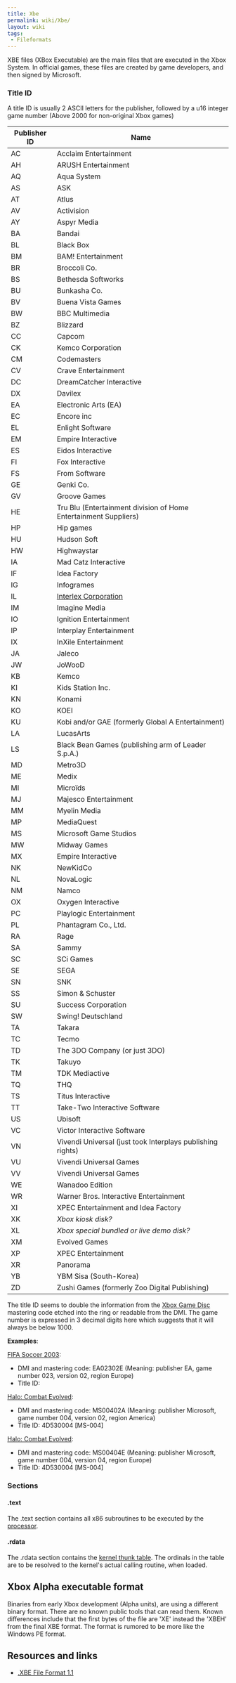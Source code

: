 ```yaml
---
title: Xbe
permalink: wiki/Xbe/
layout: wiki
tags:
 - Fileformats
---
```


XBE files (XBox Executable) are the main files that are executed in the
Xbox System. In official games, these files are created by game
developers, and then signed by Microsoft.

### Title ID

A title ID is usually 2 ASCII letters for the publisher, followed by a
u16 integer game number (Above 2000 for non-original Xbox games)

| Publisher ID | Name                                                             |
|--------------|------------------------------------------------------------------|
| AC           | Acclaim Entertainment                                            |
| AH           | ARUSH Entertainment                                              |
| AQ           | Aqua System                                                      |
| AS           | ASK                                                              |
| AT           | Atlus                                                            |
| AV           | Activision                                                       |
| AY           | Aspyr Media                                                      |
| BA           | Bandai                                                           |
| BL           | Black Box                                                        |
| BM           | BAM! Entertainment                                               |
| BR           | Broccoli Co.                                                     |
| BS           | Bethesda Softworks                                               |
| BU           | Bunkasha Co.                                                     |
| BV           | Buena Vista Games                                                |
| BW           | BBC Multimedia                                                   |
| BZ           | Blizzard                                                         |
| CC           | Capcom                                                           |
| CK           | Kemco Corporation                                                |
| CM           | Codemasters                                                      |
| CV           | Crave Entertainment                                              |
| DC           | DreamCatcher Interactive                                         |
| DX           | Davilex                                                          |
| EA           | Electronic Arts (EA)                                             |
| EC           | Encore inc                                                       |
| EL           | Enlight Software                                                 |
| EM           | Empire Interactive                                               |
| ES           | Eidos Interactive                                                |
| FI           | Fox Interactive                                                  |
| FS           | From Software                                                    |
| GE           | Genki Co.                                                        |
| GV           | Groove Games                                                     |
| HE           | Tru Blu (Entertainment division of Home Entertainment Suppliers) |
| HP           | Hip games                                                        |
| HU           | Hudson Soft                                                      |
| HW           | Highwaystar                                                      |
| IA           | Mad Catz Interactive                                             |
| IF           | Idea Factory                                                     |
| IG           | Infogrames                                                       |
| IL           | [Interlex Corporation](/wiki/Interlex_Corporation "wikilink")          |
| IM           | Imagine Media                                                    |
| IO           | Ignition Entertainment                                           |
| IP           | Interplay Entertainment                                          |
| IX           | InXile Entertainment                                             |
| JA           | Jaleco                                                           |
| JW           | JoWooD                                                           |
| KB           | Kemco                                                            |
| KI           | Kids Station Inc.                                                |
| KN           | Konami                                                           |
| KO           | KOEI                                                             |
| KU           | Kobi and/or GAE (formerly Global A Entertainment)                |
| LA           | LucasArts                                                        |
| LS           | Black Bean Games (publishing arm of Leader S.p.A.)               |
| MD           | Metro3D                                                          |
| ME           | Medix                                                            |
| MI           | Microïds                                                         |
| MJ           | Majesco Entertainment                                            |
| MM           | Myelin Media                                                     |
| MP           | MediaQuest                                                       |
| MS           | Microsoft Game Studios                                           |
| MW           | Midway Games                                                     |
| MX           | Empire Interactive                                               |
| NK           | NewKidCo                                                         |
| NL           | NovaLogic                                                        |
| NM           | Namco                                                            |
| OX           | Oxygen Interactive                                               |
| PC           | Playlogic Entertainment                                          |
| PL           | Phantagram Co., Ltd.                                             |
| RA           | Rage                                                             |
| SA           | Sammy                                                            |
| SC           | SCi Games                                                        |
| SE           | SEGA                                                             |
| SN           | SNK                                                              |
| SS           | Simon & Schuster                                                 |
| SU           | Success Corporation                                              |
| SW           | Swing! Deutschland                                               |
| TA           | Takara                                                           |
| TC           | Tecmo                                                            |
| TD           | The 3DO Company (or just 3DO)                                    |
| TK           | Takuyo                                                           |
| TM           | TDK Mediactive                                                   |
| TQ           | THQ                                                              |
| TS           | Titus Interactive                                                |
| TT           | Take-Two Interactive Software                                    |
| US           | Ubisoft                                                          |
| VC           | Victor Interactive Software                                      |
| VN           | Vivendi Universal (just took Interplays publishing rights)       |
| VU           | Vivendi Universal Games                                          |
| VV           | Vivendi Universal Games                                          |
| WE           | Wanadoo Edition                                                  |
| WR           | Warner Bros. Interactive Entertainment                           |
| XI           | XPEC Entertainment and Idea Factory                              |
| XK           | *Xbox kiosk disk?*                                               |
| XL           | *Xbox special bundled or live demo disk?*                        |
| XM           | Evolved Games                                                    |
| XP           | XPEC Entertainment                                               |
| XR           | Panorama                                                         |
| YB           | YBM Sisa (South-Korea)                                           |
| ZD           | Zushi Games (formerly Zoo Digital Publishing)                    |

The title ID seems to double the information from the [Xbox Game
Disc](/wiki/Xbox_Game_Disc "wikilink") mastering code etched into the ring or
readable from the DMI. The game number is expressed in 3 decimal digits
here which suggests that it will always be below 1000.

**Examples**:

[FIFA Soccer 2003](/wiki/FIFA_Soccer_2003 "wikilink"):

-   DMI and mastering code: EA02302E (Meaning: publisher EA, game number
    023, version 02, region Europe)
-   Title ID:

[Halo: Combat Evolved](/wiki/Halo:_Combat_Evolved "wikilink"):

-   DMI and mastering code: MS00402A (Meaning: publisher Microsoft, game
    number 004, version 02, region America)
-   Title ID: 4D530004 \[MS-004\]

[Halo: Combat Evolved](/wiki/Halo:_Combat_Evolved "wikilink"):

-   DMI and mastering code: MS00404E (Meaning: publisher Microsoft, game
    number 004, version 04, region Europe)
-   Title ID: 4D530004 \[MS-004\]

### Sections

#### .text

The .text section contains all x86 subroutines to be executed by the
[processor](/wiki/CPU "wikilink").

#### .rdata

The .rdata section contains the [kernel thunk table](/wiki/Kernel "wikilink").
The ordinals in the table are to be resolved to the kernel's actual
calling routine, when loaded.

Xbox Alpha executable format
----------------------------

Binaries from early Xbox development (Alpha units), are using a
different binary format. There are no known public tools that can read
them. Known differences include that the first bytes of the file are
'XE' instead the 'XBEH' from the final XBE format. The format is rumored
to be more like the Windows PE format.

Resources and links
-------------------

-   [.XBE File Format 1.1](http://www.caustik.com/cxbx/download/xbe.htm)

